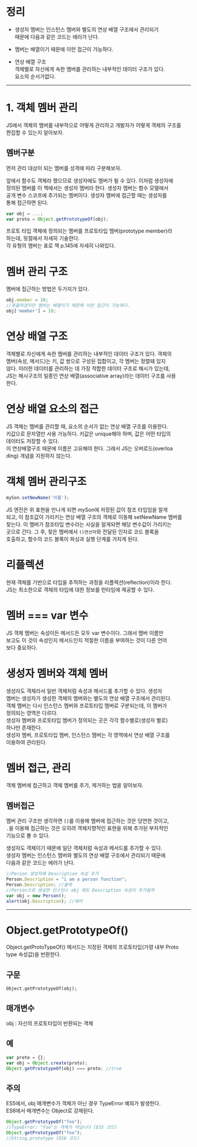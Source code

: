 # 정리  
- 생성자 멤버는 인스턴스 멤버와 별도의 연상 배열 구조에서 관리되기  
때문에 다음과 같은 코드는 에러가 난다. 

- 멤버는 배열이기 때문에 이런 접근이 가능하다.

- 연상 배열 구조   
객체별로 자신에게 속한 멤버를 관리하는 내부적인 데이터 구조가 있다.   
요소의 순서가없다.

---

# 1. 객체 멤버 관리    
JS에서 객체의 멤버를 내부적으로 어떻게 관리하고 개발자가 어떻게 객체의 구조를  
편집할 수 있는지 알아보자.   

## 멤버구분   
먼저 관리 대상이 되는 멤버를 성격에 따라 구분해보자.   
  
앞에서 함수도 객체라 했으므로 생성자에도 멤버가 될 수 있다. 이처럼 생성자에   
정의된 멤버를 이 책에서는 생성자 멤버라 한다. 생성자 멤버는 함수 모델에서   
공개 변수 스코프에 추가되는 멤버이다. 생성자 멤버에 접근할 때는 생성자를  
통해 접근하면 된다.   
```javascript
var obj = ...;
var proto = Object.getPrototypeOf(obj);
```
프로토 타입 객체에 정의되는 멤버를 프로토타입 멤버(prototype member)라  
하는데, 뒷절에서 자세히 기술한다.   
각 유형의 멤버는 표로 책 p.145에 자세히 나와있다.   

# 멤버 관리 구조   
멤버에 접근하는 방법은 두가지가 있다.  
```javascript
obj.member = 10;
//후출하겠지만 멤버는 배열이기 때문에 이런 접근이 가능하다.
obj['member'] = 10; 
```

# 연상 배열 구조   
객체별로 자신에게 속한 멤버를 관리하는 내부적인 데이터 구조가 있다. 객체의  
멤버(속성, 메서드)는 키, 값 쌍으로 구성된 집합이고, 각 멤버는 정렬돼 있지  
않다. 이러한 데이터를 관리하는 데 가장 적합한 데이터 구조로 해시가 있는데,   
JS는 해시구조의 일종인 연상 배열(associative array)라는 데이터 구조를 사용  
한다.  

# 연상 배열 요소의 접근  
JS 객체는 멤버를 관리할 때, 요소의 순서가 없는 연상 배열 구조를 이용한다.     
키값으로 문자열만 사용 가능하다. 키값은 unique해야 하며, 값은 어떤 타입의  
데이터도 저장할 수 있다.    
이 연상배열구조 때문에 이름은 고유해야 한다. 그래서 JS는 오버로드(overloa  
ding) 개념을 지원하지 않는다.  

# 객체 멤버 관리구조   
```javascript
mySon.setNewName('이름');
```
JS 엔진은 위 표현을 만나게 되면 mySon에 저장된 값이 참조 타입임을 알게   
되고, 이 참조값이 가리키는 연상 배열 구조의 객체로 이동해 setNewName 멤버를  
찾는다. 이 멤버가 참조타입 변수라는 사실을 알게되면 해당 변수값이 가리키는  
곳으로 간다. 그 후, 찾은 멤버에서 `()연산자`와 전달된 인자로 코드 블록을   
호출하고, 함수의 코드 블록이 파싱과 실행 단계를 거치게 된다.   

# 리플렉션   
현재 객체를 기반으로 타입을 추적하는 과정을 리플렉션(reflection)이라 한다.  
JS는 최소한으로 객체의 타입에 대한 정보를 런타임에 제공할 수 있다.   

# 멤버 === var 변수   
JS 객체 멤버는 속성이든 메서드든 모두 var 변수이다. 그래서 멤버 이름만   
보고도 이 것이 속성인지 메서드인지 적절한 이름을 부여하는 것이 다른 언어  
보다 중요하다.   






# 생성자 멤버와 객체 멤버   
생성자도 객체라서 일반 객체처럼 속성과 메서드를 추가할 수 있다. 생성자    
멤버는 생성자가 생성한 객체의 멤버와는 별도의 연상 배열 구조에서 관리된다.  
객체 멤버는 다시 인스턴스 멤버와 프로토타입 멤버로 구분되는데, 이 멤버가   
정의되는 영역은 다르다.     
생성자 멤버와 프로토타입 멤버가 정의되는 곳은 각각 함수별로(생성자 별로)  
하나만 존재한다.  
생성자 멤버, 프로토타입 멤버, 인스턴스 멤버는 각 영역에서 연상 배열 구조를  
이용하여 관리된다.   

# 멤버 접근, 관리  
객체 멤버에 접근하고 객체 멤버를 추가, 제거하는 법을 알아보자.   

## 멤버접근   
멤버 관리 구조만 생각하면 `[]`를 이용해 멤버에 접근하는 것은 당연한 것이고,   
`.`을 이용해 접근하는 것은 오히려 객체지향적인 표현을 위해 추가된 부차적인   
기능으로 볼 수 있다.   
  
생성자도 객체이기 때문에 일단 객체처럼 속성과 메서드를 추가할 수 있다.  
생성자 멤버는 인스턴스 멤버와 별도의 연상 배열 구조에서 관리되기 때문에   
다음과 같은 코드는 에러가 난다.   
```javascript
//Person 생성자에 Description 속성 추가   
Person.Description = "i am a person function";
Person.Description; //출력  
//Person으로 생성한 인스턴스 obj 에도 Description 속성이 추가될까   
var obj = new Person();
alert(obj.Description); //에러   
```
  
---

# Object.getPrototypeOf()
Object.getProtoTypeOf() 메서드는 지정된 객체의 프로토타입(가령 내부 Proto  
type 속성값)을 반환한다.  

## 구문  
```
Object.getPrototypeOf(obj);
```
## 매개변수   
obj : 자신의 프로토타입이 반환되는 객체   
## 예  
```javascript
var proto = {};
var obj = Object.create(proto);
Object.getPrototypeOf(obj) === proto; //true
```
## 주의   
ES5에서, obj 매개변수가 객체가 아닌 경우 TypeError 예외가 발생한다.   
ES6에서 매개변수는 Object로 강제된다.   
```javascript   
Object.getPrototypeOf("foo");
//TypeError: "foo"는 객체가 아닙니다 (ES5 코드)  
Object.getPrototypeOf("foo");
//String.prototype (ES6 코드)
```


























